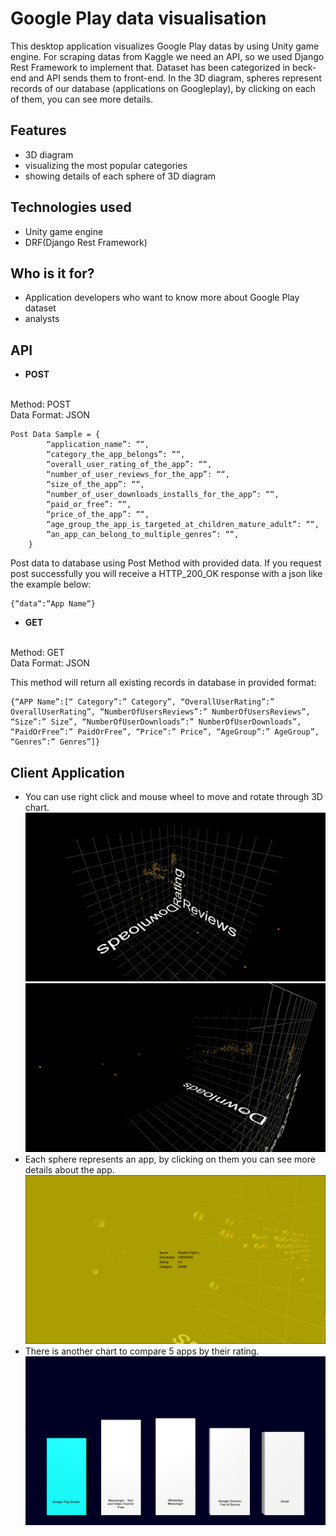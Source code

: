 # Google Play data visualisation
This desktop application visualizes Google Play datas by using Unity game engine. For scraping datas from Kaggle we need an API, ‌so we used Django Rest Framework to implement that. 
Dataset has been categorized in beck-end and API sends them to front-end.
In the 3D diagram, spheres represent records of our database (applications on Googleplay), by clicking on each of them, you can see more details.

## Features ##
 * 3D diagram
 * visualizing the most popular categories
 * showing details of each sphere of 3D diagram



## Technologies used ##
   * Unity game engine
   * DRF(Django Rest Framework)
    
## Who is it for? ##
  * Application developers who want to know more about Google Play dataset
  * analysts
 
## API ## 

* <b>POST
</b>
<br>
Method: POST <br>
Data Format: JSON

```
Post Data Sample = {
        “application_name”: ““,
        “category_the_app_belongs”: ““,
        “overall_user_rating_of_the_app”: ““,
        “number_of_user_reviews_for_the_app”: ““,
        “size_of_the_app”: ““,
        “number_of_user_downloads_installs_for_the_app”: ““,
        “paid_or_free”: ““,
        “price_of_the_app”: ““,
        “age_group_the_app_is_targeted_at_children_mature_adult”: ““,
        “an_app_can_belong_to_multiple_genres”: ““,
    }
```
Post data to database using Post Method with provided data.
If you request post successfully you will receive a HTTP_200_OK response with a json like the example below:<br>

```
{“data“:“App Name“}
```
* <b>GET
</b>
<br>
Method: GET <br>
Data Format: JSON


This method will return all existing records in database in provided format:<br>

```
{“APP Name”:[“ Category”:” Category”, “OverallUserRating”:” OverallUserRating”, “NumberOfUsersReviews”:” NumberOfUsersReviews”, “Size”:” Size”, “NumberOfUserDownloads”:” NumberOfUserDownloads”, “PaidOrFree”:” PaidOrFree”, “Price”:” Price”, “AgeGroup”:” AgeGroup”, “Genres”:” Genres”]}
```

    
   
## Client Application ## 
  * You can use right click and mouse wheel to move and rotate through 3D chart.
![screenshot](https://github.com/mohammadbaghban/SE_GooglePlay_data_visualisation/blob/main/Screenshots/google%20play%20data%20visualization%201_5_2021%2011_55_57%20AM.png?raw=true)
![screenshot](https://github.com/mohammadbaghban/SE_GooglePlay_data_visualisation/blob/main/Screenshots/google%20play%20data%20visualization%201_5_2021%2011_57_28%20AM.png?raw=true)
  * Each sphere represents an app, by clicking on them you can see more details about the app.
  ![screenshot](https://github.com/mohammadbaghban/SE_GooglePlay_data_visualisation/blob/main/Screenshots/google%20play%20data%20visualization%201_5_2021%2011_57_53%20AM.png?raw=true)
  * There is another chart to compare 5 apps by their rating.
    ![screenshot](https://github.com/mohammadbaghban/SE_GooglePlay_data_visualisation/blob/main/Screenshots/google%20play%20data%20visualization%201_5_2021%2011_58_05%20AM.png?raw=true)



